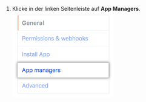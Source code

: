 1. Klicke in der linken Seitenleiste auf **App Managers**. ![Seitenleisten-Schaltfläche „App-Manager"](/assets/images/help/organizations/app-managers-sidebar-button.png)

